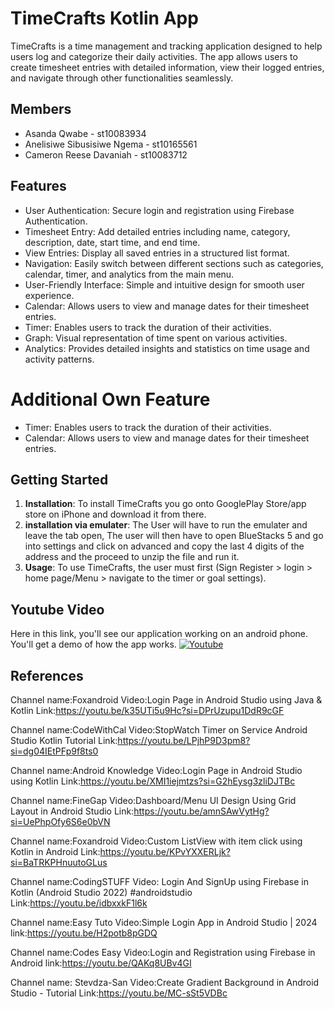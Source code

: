 
# TimeCrafts Kotlin App

TimeCrafts is a time management and tracking application designed to help users log and categorize their daily activities. The app allows users to create timesheet entries with detailed information, view their logged entries, and navigate through other functionalities seamlessly.



## Members
- Asanda Qwabe - st10083934
- Anelisiwe Sibusisiwe Ngema - st10165561
- Cameron Reese Davaniah - st10083712


## Features

- User Authentication: Secure login and registration using Firebase Authentication.
- Timesheet Entry: Add detailed entries including name, category, description, date, start time, and end time.
- View Entries: Display all saved entries in a structured list format.
- Navigation: Easily switch between different sections such as categories, calendar, timer, and analytics from the main menu.
- User-Friendly Interface: Simple and intuitive design for smooth user experience.
- Calendar: Allows users to view and manage dates for their timesheet entries.
- Timer: Enables users to track the duration of their activities.
- Graph: Visual representation of time spent on various activities.
- Analytics: Provides detailed insights and statistics on time usage and activity patterns.

# Additional Own Feature
- Timer: Enables users to track the duration of their activities.
- Calendar: Allows users to view and manage dates for their timesheet entries.


## Getting Started

1. **Installation**: To install TimeCrafts you go onto GooglePlay Store/app store on iPhone and download it from there.
2. **installation via emulater**: The User will have to run the emulater and leave the tab open, The user will then have to open BlueStacks 5 and go into settings and click on advanced and copy the last 4 digits of the address and the proceed to unzip the file and run it.
3. **Usage**: To use TimeCrafts, the user must first (Sign Register > login > home page/Menu > navigate to the timer or goal settings).


## Youtube Video

Here in this link, you'll see our application working on an android phone. You'll get a demo of how the app works.
[![Youtube](https://img.shields.io/badge/YouTube-red?style=for-the-badge&logo=youtube&logoColor=white)](https://twitter.com/) 



## References
Channel name:Foxandroid
Video:Login Page in Android Studio using Java & Kotlin
Link:https://youtu.be/k35UTi5u9Hc?si=DPrUzupu1DdR9cGF

Channel name:CodeWithCal
Video:StopWatch Timer on Service Android Studio Kotlin Tutorial
Link:https://youtu.be/LPjhP9D3pm8?si=dg04IEtPFp9f8ts0


Channel name:Android Knowledge
Video:Login Page in Android Studio using Kotlin
Link:https://youtu.be/XMI1iejmtzs?si=G2hEysg3zliDJTBc

Channel name:FineGap
Video:Dashboard/Menu UI Design Using Grid Layout in Android Studio
Link:https://youtu.be/amnSAwVytHg?si=UePhpOfy6S6e0bVN

Channel name:Foxandroid
Video:Custom ListView with item click using Kotlin in Android
Link:https://youtu.be/KPvYXXERLjk?si=BaTRKPHnuutoGLus

Channel name:CodingSTUFF
Video: Login And SignUp using Firebase in Kotlin (Android Studio 2022) #androidstudio
Link:https://youtu.be/idbxxkF1l6k

Channel name:Easy Tuto
Video:Simple Login App in Android Studio | 2024
link:https://youtu.be/H2potb8pGDQ

Channel name:Codes Easy
Video:Login and Registration using Firebase in Android
link:https://youtu.be/QAKq8UBv4GI

Channel name: Stevdza-San
Video:Create Gradient Background in Android Studio - Tutorial
Link:https://youtu.be/MC-sSt5VDBc

